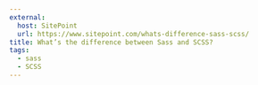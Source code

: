 ```yaml
---
external:
  host: SitePoint
  url: https://www.sitepoint.com/whats-difference-sass-scss/
title: What’s the difference between Sass and SCSS?
tags:
  - sass
  - SCSS
---
```

